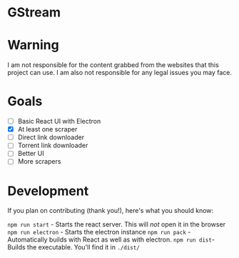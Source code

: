 # GStream

# Warning

I am not responsible for the content grabbed from the websites that this project can use. I am also not responsible for any legal issues you may face.

# Goals

- [ ] Basic React UI with Electron
- [x] At least one scraper
- [ ] Direct link downloader
- [ ] Torrent link downloader
- [ ] Better UI
- [ ] More scrapers

# Development

If you plan on contributing (thank you!), here's what you should know:

`npm run start` - Starts the react server. This will *not* open it in the browser
`npm run electron` - Starts the electron instance
`npm run pack` - Automatically builds with React as well as with electron.
`npm run dist`- Builds the executable. You'll find it in `./dist/`
